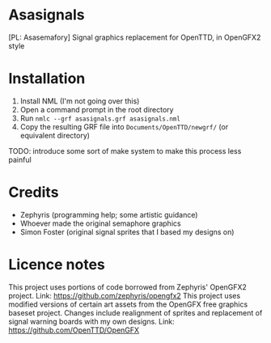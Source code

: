 # Asasignals
[PL: Asasemafory] Signal graphics replacement for OpenTTD, in OpenGFX2 style

# Installation
1. Install NML (I'm not going over this)
2. Open a command prompt in the root directory
3. Run ``nmlc --grf asasignals.grf asasignals.nml``
4. Copy the resulting GRF file into ``Documents/OpenTTD/newgrf/`` (or equivalent directory)

TODO: introduce some sort of make system to make this process less painful

# Credits
- Zephyris (programming help; some artistic guidance)
- Whoever made the original semaphore graphics
- Simon Foster (original signal sprites that I based my designs on)

# Licence notes
This project uses portions of code borrowed from Zephyris' OpenGFX2 project. Link: https://github.com/zephyris/opengfx2
This project uses modified versions of certain art assets from the OpenGFX free graphics baseset project. Changes include realignment of sprites and replacement of signal warning boards with my own designs. Link: https://github.com/OpenTTD/OpenGFX

